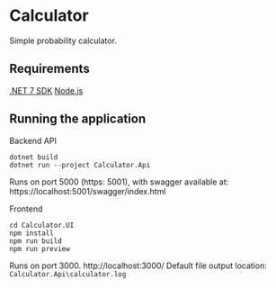 # Calculator
Simple probability calculator.

## Requirements
[.NET 7 SDK](https://dotnet.microsoft.com/en-us/download/dotnet/7.0)
[Node.js](https://nodejs.org/en)


## Running the application

Backend API
```
dotnet build
dotnet run --project Calculator.Api
```
Runs on port 5000 (https: 5001), with swagger available at: https://localhost:5001/swagger/index.html

Frontend
```
cd Calculator.UI
npm install
npm run build
npm run preview
```
Runs on port 3000. http://localhost:3000/
Default file output location: `Calculator.Api\calculator.log`